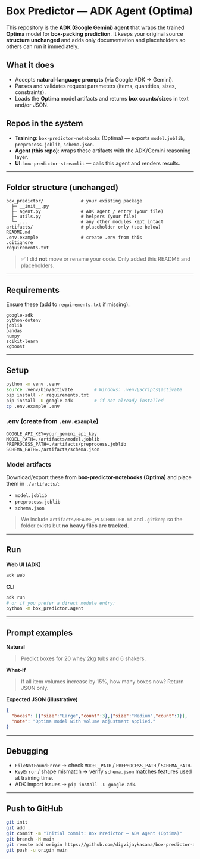 # Box Predictor — ADK Agent (Optima)

This repository is the **ADK (Google Gemini) agent** that wraps the trained **Optima** model for **box-packing prediction**. 
It keeps your original source **structure unchanged** and adds only documentation and placeholders so others can run it immediately.

## What it does
- Accepts **natural-language prompts** (via Google ADK → Gemini).
- Parses and validates request parameters (items, quantities, sizes, constraints).
- Loads the **Optima** model artifacts and returns **box counts/sizes** in text and/or JSON.

## Repos in the system
- **Training**: `box-predictor-notebooks` (Optima) — exports `model.joblib`, `preprocess.joblib`, `schema.json`.
- **Agent (this repo)**: wraps those artifacts with the ADK/Gemini reasoning layer.
- **UI**: `box-predictor-streamlit` — calls this agent and renders results.

---

## Folder structure (unchanged)
```
box_predictor/              # your existing package
  ├─ __init__.py
  ├─ agent.py               # ADK agent / entry (your file)
  ├─ utils.py               # helpers (your file)
  └─ ...                    # any other modules kept intact
artifacts/                  # placeholder only (see below)
README.md
.env.example                # create .env from this
.gitignore
requirements.txt
```

> ✅ I did **not** move or rename your code. Only added this README and placeholders.

---

## Requirements
Ensure these (add to `requirements.txt` if missing):
```
google-adk
python-dotenv
joblib
pandas
numpy
scikit-learn
xgboost
```

---

## Setup
```bash
python -m venv .venv
source .venv/bin/activate        # Windows: .venv\Scripts\activate
pip install -r requirements.txt
pip install -U google-adk        # if not already installed
cp .env.example .env
```

### .env (create from `.env.example`)
```
GOOGLE_API_KEY=your_gemini_api_key
MODEL_PATH=./artifacts/model.joblib
PREPROCESS_PATH=./artifacts/preprocess.joblib
SCHEMA_PATH=./artifacts/schema.json
```

### Model artifacts
Download/export these from **box-predictor-notebooks (Optima)** and place them in `./artifacts/`:
- `model.joblib`
- `preprocess.joblib`
- `schema.json`

> We include `artifacts/README_PLACEHOLDER.md` and `.gitkeep` so the folder exists but **no heavy files are tracked**.

---

## Run
**Web UI (ADK)**
```bash
adk web
```

**CLI**
```bash
adk run
# or if you prefer a direct module entry:
python -m box_predictor.agent
```

---

## Prompt examples
**Natural**
> Predict boxes for 20 whey 2kg tubs and 6 shakers.

**What‑if**
> If all item volumes increase by 15%, how many boxes now? Return JSON only.

**Expected JSON (illustrative)**
```json
{
  "boxes": [{"size":"Large","count":3},{"size":"Medium","count":1}],
  "note": "Optima model with volume adjustment applied."
}
```

---

## Debugging
- `FileNotFoundError` → check `MODEL_PATH` / `PREPROCESS_PATH` / `SCHEMA_PATH`.
- `KeyError` / shape mismatch → verify `schema.json` matches features used at training time.
- ADK import issues → `pip install -U google-adk`.

---

## Push to GitHub
```bash
git init
git add .
git commit -m "Initial commit: Box Predictor — ADK Agent (Optima)"
git branch -M main
git remote add origin https://github.com/digvijaykasana/box-predictor-adk.git
git push -u origin main
```
